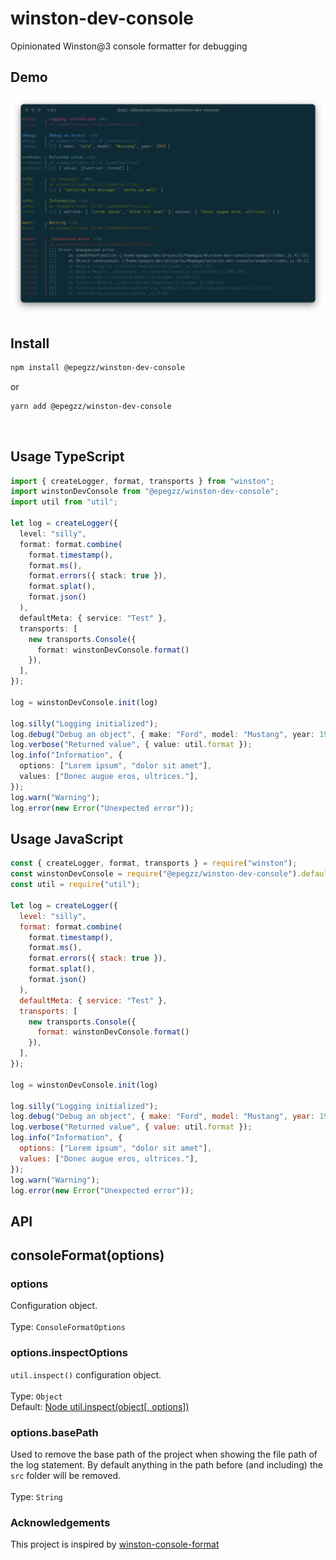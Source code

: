 # winston-dev-console

Opinionated Winston@3 console formatter for debugging

## Demo

![](demo.png)

## Install

```bash
npm install @epegzz/winston-dev-console
```

or

```bash
yarn add @epegzz/winston-dev-console
```
<br>

## Usage TypeScript

```typescript
import { createLogger, format, transports } from "winston";
import winstonDevConsole from "@epegzz/winston-dev-console";
import util from "util";

let log = createLogger({
  level: "silly",
  format: format.combine(
    format.timestamp(),
    format.ms(),
    format.errors({ stack: true }),
    format.splat(),
    format.json()
  ),
  defaultMeta: { service: "Test" },
  transports: [
    new transports.Console({
      format: winstonDevConsole.format()
    }),
  ],
});

log = winstonDevConsole.init(log)

log.silly("Logging initialized");
log.debug("Debug an object", { make: "Ford", model: "Mustang", year: 1969 });
log.verbose("Returned value", { value: util.format });
log.info("Information", {
  options: ["Lorem ipsum", "dolor sit amet"],
  values: ["Donec augue eros, ultrices."],
});
log.warn("Warning");
log.error(new Error("Unexpected error"));
```

## Usage JavaScript

```js
const { createLogger, format, transports } = require("winston");
const winstonDevConsole = require("@epegzz/winston-dev-console").default;
const util = require("util");

let log = createLogger({
  level: "silly",
  format: format.combine(
    format.timestamp(),
    format.ms(),
    format.errors({ stack: true }),
    format.splat(),
    format.json()
  ),
  defaultMeta: { service: "Test" },
  transports: [
    new transports.Console({
      format: winstonDevConsole.format()
    }),
  ],
});

log = winstonDevConsole.init(log)

log.silly("Logging initialized");
log.debug("Debug an object", { make: "Ford", model: "Mustang", year: 1969 });
log.verbose("Returned value", { value: util.format });
log.info("Information", {
  options: ["Lorem ipsum", "dolor sit amet"],
  values: ["Donec augue eros, ultrices."],
});
log.warn("Warning");
log.error(new Error("Unexpected error"));
```

## API

## consoleFormat(options)

### options

Configuration object.<br><br>Type: `ConsoleFormatOptions`

### options.inspectOptions

`util.inspect()` configuration object.<br><br> Type: `Object`<br> Default: [Node util.inspect(object[, options])](https://nodejs.org/api/util.html#util_util_inspect_object_options)

### options.basePath

Used to remove the base path of the project when showing the file path of the log statement.
By default anything in the path before (and including) the `src` folder will be removed.
<br><br> Type: `String`<br>
### Acknowledgements

This project is inspired by [winston-console-format](https://github.com/duccio/winston-console-format)